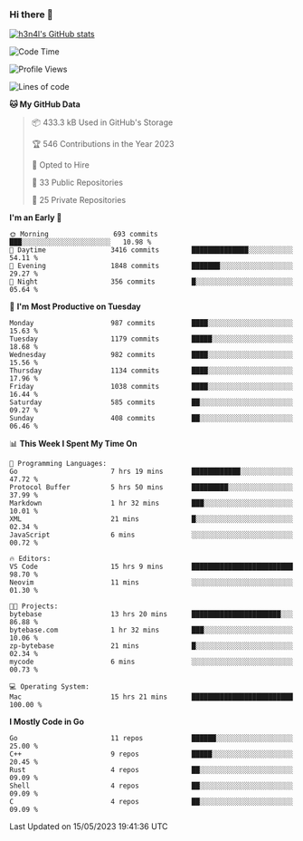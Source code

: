 ### Hi there 👋

[![h3n4l's GitHub stats](https://github-readme-stats.vercel.app/api?username=h3n4l&count_private=true&show_icons=true&theme=radical)](https://github.com/h3n4l/github-readme-stats)

<!--START_SECTION:waka-->
![Code Time](http://img.shields.io/badge/Code%20Time-1%2C223%20hrs%2032%20mins-blue)

![Profile Views](http://img.shields.io/badge/Profile%20Views-0-blue)

![Lines of code](https://img.shields.io/badge/From%20Hello%20World%20I%27ve%20Written-3.0%20million%20lines%20of%20code-blue)

**🐱 My GitHub Data** 

> 📦 433.3 kB Used in GitHub's Storage 
 > 
> 🏆 546 Contributions in the Year 2023
 > 
> 💼 Opted to Hire
 > 
> 📜 33 Public Repositories 
 > 
> 🔑 25 Private Repositories 
 > 
**I'm an Early 🐤** 

```text
🌞 Morning                693 commits         ███░░░░░░░░░░░░░░░░░░░░░░   10.98 % 
🌆 Daytime                3416 commits        ██████████████░░░░░░░░░░░   54.11 % 
🌃 Evening                1848 commits        ███████░░░░░░░░░░░░░░░░░░   29.27 % 
🌙 Night                  356 commits         █░░░░░░░░░░░░░░░░░░░░░░░░   05.64 % 
```
📅 **I'm Most Productive on Tuesday** 

```text
Monday                   987 commits         ████░░░░░░░░░░░░░░░░░░░░░   15.63 % 
Tuesday                  1179 commits        █████░░░░░░░░░░░░░░░░░░░░   18.68 % 
Wednesday                982 commits         ████░░░░░░░░░░░░░░░░░░░░░   15.56 % 
Thursday                 1134 commits        ████░░░░░░░░░░░░░░░░░░░░░   17.96 % 
Friday                   1038 commits        ████░░░░░░░░░░░░░░░░░░░░░   16.44 % 
Saturday                 585 commits         ██░░░░░░░░░░░░░░░░░░░░░░░   09.27 % 
Sunday                   408 commits         ██░░░░░░░░░░░░░░░░░░░░░░░   06.46 % 
```


📊 **This Week I Spent My Time On** 

```text
💬 Programming Languages: 
Go                       7 hrs 19 mins       ████████████░░░░░░░░░░░░░   47.72 % 
Protocol Buffer          5 hrs 50 mins       █████████░░░░░░░░░░░░░░░░   37.99 % 
Markdown                 1 hr 32 mins        ███░░░░░░░░░░░░░░░░░░░░░░   10.01 % 
XML                      21 mins             █░░░░░░░░░░░░░░░░░░░░░░░░   02.34 % 
JavaScript               6 mins              ░░░░░░░░░░░░░░░░░░░░░░░░░   00.72 % 

🔥 Editors: 
VS Code                  15 hrs 9 mins       █████████████████████████   98.70 % 
Neovim                   11 mins             ░░░░░░░░░░░░░░░░░░░░░░░░░   01.30 % 

🐱‍💻 Projects: 
bytebase                 13 hrs 20 mins      ██████████████████████░░░   86.88 % 
bytebase.com             1 hr 32 mins        ███░░░░░░░░░░░░░░░░░░░░░░   10.06 % 
zp-bytebase              21 mins             █░░░░░░░░░░░░░░░░░░░░░░░░   02.34 % 
mycode                   6 mins              ░░░░░░░░░░░░░░░░░░░░░░░░░   00.73 % 

💻 Operating System: 
Mac                      15 hrs 21 mins      █████████████████████████   100.00 % 
```

**I Mostly Code in Go** 

```text
Go                       11 repos            ██████░░░░░░░░░░░░░░░░░░░   25.00 % 
C++                      9 repos             █████░░░░░░░░░░░░░░░░░░░░   20.45 % 
Rust                     4 repos             ██░░░░░░░░░░░░░░░░░░░░░░░   09.09 % 
Shell                    4 repos             ██░░░░░░░░░░░░░░░░░░░░░░░   09.09 % 
C                        4 repos             ██░░░░░░░░░░░░░░░░░░░░░░░   09.09 % 
```




 Last Updated on 15/05/2023 19:41:36 UTC
<!--END_SECTION:waka-->


